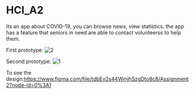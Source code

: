 # HCI_A2
Its an app about COVID-19, you can browse news, view statistics.
the app has a feature that seniors in need are able to contact volunteerss to help them.

First prototype:
![2](https://user-images.githubusercontent.com/57541107/110084985-85b50c00-7dcb-11eb-8caf-3cd914984f4d.PNG)

Second prototype:
![1](https://user-images.githubusercontent.com/57541107/110084974-82218500-7dcb-11eb-8099-cbc66217bc68.PNG)

To see the design:https://www.figma.com/file/tdbEv2s44WmjhSzgDto8c8/Assignment2?node-id=0%3A1
